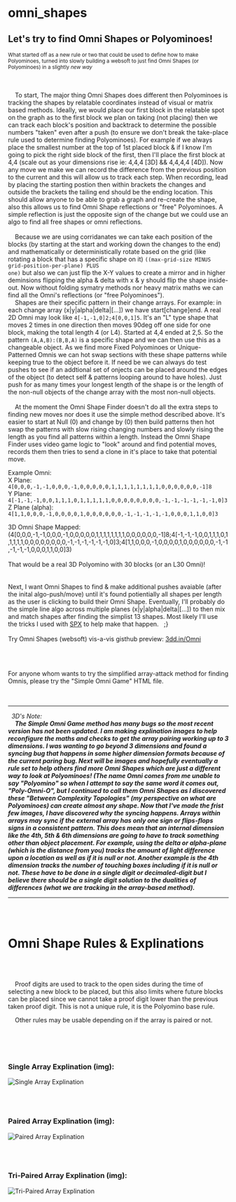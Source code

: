 # omni_shapes
Let's try to find Omni Shapes or Polyominoes!
---
<sub>What started off as a new rule or two that could be used to define how to make Polyominoes, turned into slowly building a websoft to just find Omni Shapes (or Polyominoes) in 
 a slightly <i>new way</i></sub>

</br></br>
&nbsp; &nbsp; To start, The major thing Omni Shapes does different then Polyominoes is tracking the shapes by relatable coordinates instead of visual or matrix based methods. Ideally, we would place our first block in the relatable spot on the graph as to the first block we plan on taking (not placing) then we can track each block's position and backtrack to determine the possible numbers "taken" even after a push (to ensure we don't break the take-place rule used to determine finding Polyominoes). For example if we always place the smallest number at the top of 1st placed block & if I know I'm going to pick the right side block of the first, then I'll place the first block at 4,4 (scale out as your dimensions rise ie: 4,4,4 [3D] && 4,4,4,4 [4D]). Now any move we make we can record the difference from the previous position to the current and this will allow us to track each step. When recording, lead by placing the starting postion then within brackets the changes and outside the brackets the tailing end should be the ending location. This should allow anyone to be able to grab a graph and re-create the shape, also this allows us to find Omni Shape reflections or "free" Polyominoes. A simple reflection is just the opposite sign of the change but we could use an algo to find all free shapes or omni reflections.</br></br>&nbsp; &nbsp; Because we are using corridanates we can take each position of the blocks (by starting at the start and working down the changes to the end) and mathematically or deterministically rotate based on the grid (like rotating a block that has a specific shape on it) <code>((max-grid-size MINUS grid-position-per-plane) PLUS one)</code> but also we can just flip the X-Y values to create a mirror and in higher deminsions flipping the alpha & delta with x & y should flip the shape inside-out. Now without folding symatry methods nor heavy matrix maths we can find all the Omni's reflections (or "free Polyominoes").</br>&nbsp; &nbsp; Shapes are their specific pattern in their change arrays. For example: in each change array (x|y|alpha|delta|[...]) we have start[change]end. A real 2D Omni may look like <code>4[-1,-1,0]2;4[0,0,1]5</code>. It's an "L" type shape that moves 2 times in one direction then moves 90deg off one side for one block, making the total length 4 (or L4). Started at 4,4 ended at 2,5. So the pattern <code>(A,A,B):(B,B,A)</code> is a specific shape and we can then use this as a changeable object. As we find more Fixed Polyominoes or Unique-Patterned Omnis we can hot swap sections with these shape patterns while keeping true to the object before it. If need be we can always do test pushes to see if an addtional set of onjects can be placed around the edges of the object (to detect self & patterns looping around to have holes). Just push for as many times your longest length of the shape is or the length of the non-null objects of the change array with the most non-null objects.
</br></br>&nbsp; &nbsp; At the moment the Omni Shape Finder doesn't do all the extra steps to finding new moves nor does it use the simple method described above. It's easier to start at Null (0) and change by (0) then build patterns then hot swap the patterns with slow rising changing numbers and slowly rising the length as you find all patterns within a length. Instead the Omni Shape Finder uses video game logic to "look" around and find potential moves, records them then tries to send a clone in it's place to take that potential move.


Example Omni:
</br>
X Plane: <code>4[0,0,0,-1,-1,0,0,0,-1,0,0,0,0,0,1,1,1,1,1,1,1,1,0,0,0,0,0,0,-1]8</code></br>
Y Plane: <code>4[-1,-1,-1,0,0,1,1,1,0,1,1,1,1,1,0,0,0,0,0,0,0,0,-1,-1,-1,-1,-1,-1,0]3</code></br>
Z Plane (alpha): <code>4[1,1,0,0,0,-1,0,0,0,0,1,0,0,0,0,0,0,-1,-1,-1,-1,-1,0,0,0,1,1,0,0]3</code></br>

3D Omni Shape Mapped: </br>(</code>4[0,0,0,-1,-1,0,0,0,-1,0,0,0,0,0,1,1,1,1,1,1,1,1,0,0,0,0,0,0,-1]8;4[-1,-1,-1,0,0,1,1,1,0,1,1,1,1,1,0,0,0,0,0,0,0,0,-1,-1,-1,-1,-1,-1,0]3;4[1,1,0,0,0,-1,0,0,0,0,1,0,0,0,0,0,0,-1,-1,-1,-1,-1,0,0,0,1,1,0,0]3</code>)</br>
</br>
That would be a real 3D Polyomino with 30 blocks (or an L30 Omni)! 
</br>
</br></br>
Next, I want Omni Shapes to find & make additional pushes avaiable (after the inital algo-push/move) until it's found potientially all shapes per length as the user is clicking to build their Omni Shape. Eventually, I'll probably do the simple line algo across multiple planes (x|y|alpha|delta|[...]) to then mix and match shapes after finding the simplist 13 shapes. Most likely I'll use the tricks I used with [SPX](https://github.com/digimancer3d/spx) to help make that happen.  &nbsp;  ;}
</br></br>
Try Omni Shapes (websoft) vis-a-vis gisthub preview: [3dd.in/Omni](https://3dd.in/Omni)

</br></br>

For anyone whom wants to try the simplified array-attack method for finding Omnis, please try the "Simple Omni Game" HTML file.
</br>
</br></br><hr>

&nbsp; <i>3D's Note:</br>&nbsp; &nbsp; <b>The Simple Omni Game method has many bugs so the most recent version has not been updated. I am making explination images to help reconfigure the maths and checks to get the array pairing working up to 3 dimensions. I was wanting to go beyond 3 dimensions and found a syncing bug that happens in some higher dimension formats because of the current paring bug. Next will be images and hopefully eventually a rule set to help others find more Omni Shapes which are just a different way to look at Polyominoes! (The name Omni comes from me unable to say "Polyomino" so when I attempt to say the same word it comes out, "Poly-Omni-O", but I continued to call them Omni Shapes as I discovered these "Between Complexity Topologies" (my perspective on what are Polyominoes) can create almost any shape. Now that I've made the frist few images, I have discovered why the syncing happens. Arrays within arrays may sync if the external array has only one sign or flips-flops signs in a consistent pattern. This does mean that an internal dimension like the 4th, 5th & 6th dimensions are going to have to track something other than object placement. For example, using the delta or alpha-plane (which is the distance from you) tracks the amount of light difference upon a location as well as if it is null or not. Another example is the 4th dimension tracks the number of touching boxes including if it is null or not. These have to be done in a single digit or decimaled-digit but I believe there should be a single digit solution to the dualities of differences (what we are tracking in the array-based method).</b></i>
</br><hr></br></br>

# Omni Shape Rules & Explinations

</br></br>

&nbsp; &nbsp; Proof digits are used to track to the open sides during the time of selecting a new block to be placed, but this also limits where future blocks can be placed since we cannot take a proof digit lower than the previous taken proof digit. This is not a unique rule, it is the Polyomino base rule.

&nbsp; &nbsp; Other rules may be usable depending on if the array is paired or not.


</br></br></br>

### Single Array Explination (img):

![Single Array Explination](https://raw.githubusercontent.com/DigiMancer3D/omni_shapes/refs/heads/main/Visuals/Single%20Array%20Movement%20Explination.png)

</br></br>

### Paired Array Explination (img):

![Paired Array Explination](https://raw.githubusercontent.com/DigiMancer3D/omni_shapes/refs/heads/main/Visuals/Paired%20Array%20Movement%20Explination.png)

</br></br>

### Tri-Paired Array Explination (img):

![Tri-Paired Array Explination](https://raw.githubusercontent.com/DigiMancer3D/omni_shapes/refs/heads/main/Visuals/Tri-Paired%20Array%20Movement%20Explination.png)





